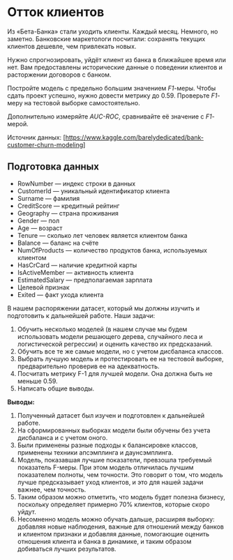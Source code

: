 
# Отток клиентов

Из «Бета-Банка» стали уходить клиенты. Каждый месяц. Немного, но заметно. Банковские маркетологи посчитали: сохранять текущих клиентов дешевле, чем привлекать новых.

Нужно спрогнозировать, уйдёт клиент из банка в ближайшее время или нет. Вам предоставлены исторические данные о поведении клиентов и расторжении договоров с банком. 

Постройте модель с предельно большим значением *F1*-меры. Чтобы сдать проект успешно, нужно довести метрику до 0.59. Проверьте *F1*-меру на тестовой выборке самостоятельно.

Дополнительно измеряйте *AUC-ROC*, сравнивайте её значение с *F1*-мерой.

Источник данных: [https://www.kaggle.com/barelydedicated/bank-customer-churn-modeling]

## Подготовка данных

- RowNumber — индекс строки в данных
- CustomerId — уникальный идентификатор клиента
- Surname — фамилия
- CreditScore — кредитный рейтинг
- Geography — страна проживания
- Gender — пол
- Age — возраст
- Tenure — сколько лет человек является клиентом банка
- Balance — баланс на счёте
- NumOfProducts — количество продуктов банка, используемых клиентом
- HasCrCard — наличие кредитной карты
- IsActiveMember — активность клиента
- EstimatedSalary — предполагаемая зарплата
- Целевой признак
- Exited — факт ухода клиента

В нашем распоряжении датасет, который мы должны изучить и подготовить к дальнейшей работе. 
Наши задачи:
1. Обучить несколько моделей (в нашем случае мы будем использовать модели решающего дерева, случайного леса и логистической регрессии) и оценить качество их предсказаний.
2. Обучить все те же самые модели, но с учетом дисбаланса классов. 
3. Выбрать лучшую модель и протестировать ее на тестовой выборке, предварительно проверив ее на адекватность. 
4. Посчитать метрику F-1 для лучшей модели. Она должна быть не меньше  0.59.
5. Написать общие выводы.

**Выводы:**

1. Полученный датасет был изучен и подготовлен к дальнейшей работе.
2. На сформированных выборках модели были обучены без учета дисбаланса и с учетом оного.
3. Были применены разные подходы к балансировке классов, применены техники апсэмплинга и даунсэмплинга. 
4. Модель, показавшая лучшие показатели, превзошла требуемый показатель F-меры. При этом модель отличилась лучшим показателем полноты, чем точности. Это говорит о том, что модель лучше предсказывает уход клиентов, и это для нашей задачи важнее, чем точность. 
5. Таким образом можно отметить, что модель будет полезна бизнесу, поскольку определяет примерно 70% клиентов, которые скоро уйдут.
6. Несомненно модель можно обучать дальше, расширяя выборку: добавляя новые наблюдения, важные для отношений между банков и клиентом признаки и добавляя данные, помогающие оценить отношения клиента и банка в динамике, и таким образом добиваться лучших результатов.